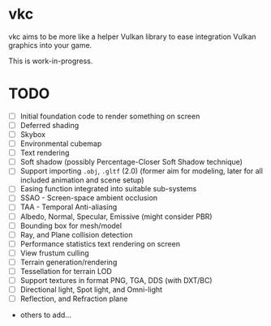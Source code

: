 # vkc

vkc aims to be more like a helper Vulkan library to ease integration Vulkan graphics into
your game.

This is work-in-progress.

# TODO

* [ ] Initial foundation code to render something on screen
* [ ] Deferred shading
* [ ] Skybox
* [ ] Environmental cubemap
* [ ] Text rendering
* [ ] Soft shadow (possibly Percentage-Closer Soft Shadow technique)
* [ ] Support importing `.obj`, `.gltf` (2.0) (former aim for modeling, later for all included animation and scene setup)
* [ ] Easing function integrated into suitable sub-systems
* [ ] SSAO - Screen-space ambient occlusion
* [ ] TAA - Temporal Anti-aliasing
* [ ] Albedo, Normal, Specular, Emissive (might consider PBR)
* [ ] Bounding box for mesh/model
* [ ] Ray, and Plane collision detection
* [ ] Performance statistics text rendering on screen
* [ ] View frustum culling
* [ ] Terrain generation/rendering
* [ ] Tessellation for terrain LOD
* [ ] Support textures in format PNG, TGA, DDS (with DXT/BC)
* [ ] Directional light, Spot light, and Omni-light
* [ ] Reflection, and Refraction plane
* others to add...
